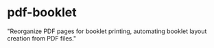 # pdf-booklet
"Reorganize PDF pages for booklet printing, automating booklet layout creation from PDF files."
